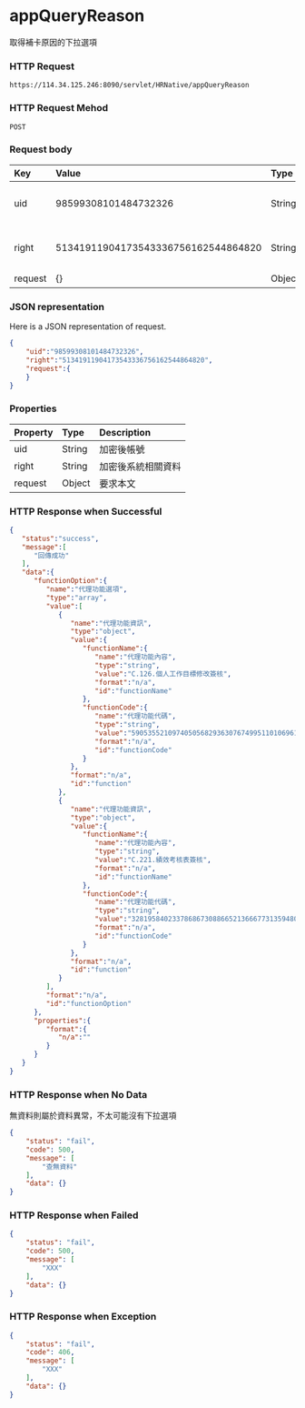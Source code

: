# appQueryReason
取得補卡原因的下拉選項

### HTTP Request
```
https://114.34.125.246:8090/servlet/HRNative/appQueryReason
```

### HTTP Request Mehod
```
POST
```

### Request body
| Key | Value | Type | Description |
|:----------|:-------------|:-----|:------------|
| uid | 98599308101484732326 | String | 需透過appLogin取得
| right | 51341911904173543336756162544864820 | String | 需透過appLogin取得 |
| request | {} | Object | 查詢條件

### JSON representation
Here is a JSON representation of request.
```json
{
    "uid":"98599308101484732326",
    "right":"51341911904173543336756162544864820",
    "request":{
    }
}
```

### Properties
| Property | Type | Description |
|:---------|:-----|:------------|
| uid   | String | 加密後帳號 |
| right | String | 加密後系統相關資料 |
| request | Object | 要求本文 |

### HTTP Response when Successful
```json
{
   "status":"success",
   "message":[
      "回傳成功"
   ],
   "data":{
      "functionOption":{
         "name":"代理功能選項",
         "type":"array",
         "value":[
            {
               "name":"代理功能資訊",
               "type":"object",
               "value":{
                  "functionName":{
                     "name":"代理功能內容",
                     "type":"string",
                     "value":"C.126.個人工作目標修改簽核",
                     "format":"n/a",
                     "id":"functionName"
                  },
                  "functionCode":{
                     "name":"代理功能代碼",
                     "type":"string",
                     "value":"590535521097405056829363076749951101069612102461523530525384772277901512134546",
                     "format":"n/a",
                     "id":"functionCode"
                  }
               },
               "format":"n/a",
               "id":"function"
            },
            {
               "name":"代理功能資訊",
               "type":"object",
               "value":{
                  "functionName":{
                     "name":"代理功能內容",
                     "type":"string",
                     "value":"C.221.績效考核表簽核",
                     "format":"n/a",
                     "id":"functionName"
                  },
                  "functionCode":{
                     "name":"代理功能代碼",
                     "type":"string",
                     "value":"32819584023378686730886652136667731359480025202980105526370",
                     "format":"n/a",
                     "id":"functionCode"
                  }
               },
               "format":"n/a",
               "id":"function"
            }
         ],
         "format":"n/a",
         "id":"functionOption"
      },
      "properties":{
         "format":{
            "n/a":""
         }
      }
   }
}
```

### HTTP Response when No Data 
無資料則屬於資料異常，不太可能沒有下拉選項
```json
{
    "status": "fail",
    "code": 500,
    "message": [
        "查無資料"
    ],
    "data": {}
}
```

### HTTP Response when Failed
```json
{
    "status": "fail",
    "code": 500,
    "message": [
        "XXX"
    ],
    "data": {}
}
```

### HTTP Response when Exception
```json
{
    "status": "fail",
    "code": 406,
    "message": [
        "XXX"
    ],
    "data": {}
}
```
